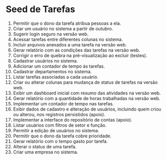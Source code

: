 # Seed de Tarefas

1. Permitir que o dono da tarefa atribua pessoas a ela.
2. Criar um usuário no sistema a partir de outubro.
3. Sugerir login seguro na versão web.
4. Acessar tarefas entre diferentes colunas no sistema.
5. Incluir arquivos anexados a uma tarefa na versão web.
6. Gerar relatório com as condições das tarefas na versão web.
7. Corrigir o erro de quebra na pré-visualização ao excluir (testes).
8. Cadastrar usuários no sistema.
9. Adicionar um contador de tempo às tarefas.
10. Cadastrar departamentos no sistema.
11. Listar tarefas associadas a cada usuário.
12. Criar ou alterar colunas para mudança de status de tarefas na versão web.
13. Exibir um dashboard inicial com resumo das atividades na versão web.
14. Gerar relatório com a quantidade de horas trabalhadas na versão web.
15. Implementar um contador de tempo nas tarefas.
16. Exibir dados de cadastro e alteração de usuários, incluindo quem criou ou alterou, nos registros persistidos (apoio).
17. Implementar a interface do repositório de contas (apoio).
18. Listar usuários com filtros de setor e função.
19. Permitir a edição de usuários no sistema.
20. Permitir que o dono da tarefa cobre prioridade.
21. Gerar relatório com o tempo gasto por tarefa.
22. Alterar o status de uma tarefa.
23. Criar uma empresa no sistema.

